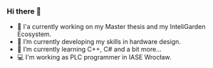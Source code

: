 ### Hi there 👋
- 🤖 I'a currently working on my Master thesis and my InteliGarden Ecosystem.
- 🔭 I’m currently developing my skills in hardware design.
- 🌱 I’m currently learning C++, C# and a bit more...
- :computer: I'm working as PLC programmer in IASE Wrocław.
